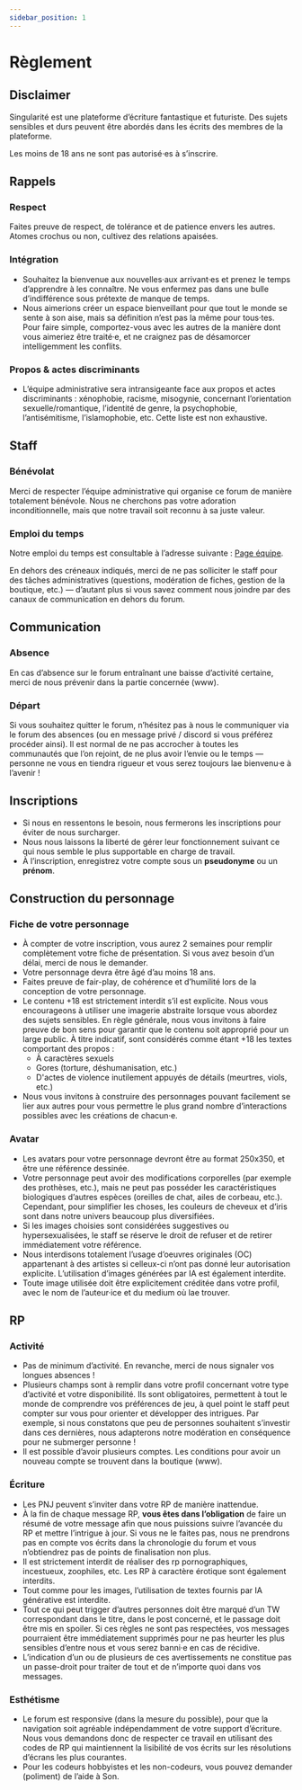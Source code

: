```yaml
---
sidebar_position: 1
---
```


# Règlement

## Disclaimer

Singularité est une plateforme d’écriture fantastique et futuriste. Des sujets sensibles et durs peuvent être abordés dans les écrits des membres de la plateforme.

Les moins de 18 ans ne sont pas autorisé·es à s’inscrire.

## Rappels

### Respect

Faites preuve de respect, de tolérance et de patience envers les autres. Atomes crochus ou non, cultivez des relations apaisées.

### Intégration

- Souhaitez la bienvenue aux nouvelles·aux arrivant·es et prenez le temps d’apprendre à les connaître. Ne vous enfermez pas dans une bulle d’indifférence sous prétexte de manque de temps.
- Nous aimerions créer un espace bienveillant pour que tout le monde se sente à son aise, mais sa définition n’est pas la même pour tous·tes. Pour faire simple, comportez-vous avec les autres de la manière dont vous aimeriez être traité·e, et ne craignez pas de désamorcer intelligemment les conflits.

### Propos & actes discriminants

- L’équipe administrative sera intransigeante face aux propos et actes discriminants : xénophobie, racisme, misogynie, concernant l’orientation sexuelle/romantique, l’identité de genre, la psychophobie, l’antisémitisme, l’islamophobie, etc. Cette liste est non exhaustive.

## Staff

### Bénévolat

Merci de respecter l’équipe administrative qui organise ce forum de manière totalement bénévole. Nous ne cherchons pas votre adoration inconditionnelle, mais que notre travail soit reconnu à sa juste valeur.

### Emploi du temps

Notre emploi du temps est consultable à l’adresse suivante : [Page équipe](/docs/preambule/equipe).

En dehors des créneaux indiqués, merci de ne pas solliciter le staff pour des tâches administratives (questions, modération de fiches, gestion de la boutique, etc.) — d’autant plus si vous savez comment nous joindre par des canaux de communication en dehors du forum.

## Communication

### Absence

En cas d’absence sur le forum entraînant une baisse d’activité certaine, merci de nous prévenir dans la partie concernée (www).

### Départ

Si vous souhaitez quitter le forum, n’hésitez pas à nous le communiquer via le forum des absences (ou en message privé / discord si vous préférez procéder ainsi). Il est normal de ne pas accrocher à toutes les communautés que l’on rejoint, de ne plus avoir l’envie ou le temps — personne ne vous en tiendra rigueur et vous serez toujours lae bienvenu·e à l’avenir !

## Inscriptions

- Si nous en ressentons le besoin, nous fermerons les inscriptions pour éviter de nous surcharger.
- Nous nous laissons la liberté de gérer leur fonctionnement suivant ce qui nous semble le plus supportable en charge de travail.
- À l’inscription, enregistrez votre compte sous un **pseudonyme** ou un **prénom**.

## Construction du personnage

### Fiche de votre personnage

- À compter de votre inscription, vous aurez 2 semaines pour remplir complètement votre fiche de présentation. Si vous avez besoin d’un délai, merci de nous le demander.
- Votre personnage devra être âgé d’au moins 18 ans.
- Faites preuve de fair-play, de cohérence et d’humilité lors de la conception de votre personnage.
- Le contenu +18 est strictement interdit s’il est explicite. Nous vous encourageons à utiliser une imagerie abstraite lorsque vous abordez des sujets sensibles. En règle générale, nous vous invitons à faire preuve de bon sens pour garantir que le contenu soit approprié pour un large public. À titre indicatif, sont considérés comme étant +18 les textes comportant des propos :
  - À caractères sexuels
  - Gores (torture, déshumanisation, etc.)
  - D'actes de violence inutilement appuyés de détails (meurtres, viols, etc.)
- Nous vous invitons à construire des personnages pouvant facilement se lier aux autres pour vous permettre le plus grand nombre d’interactions possibles avec les créations de chacun·e.

### Avatar

- Les avatars pour votre personnage devront être au format 250x350, et être une référence dessinée.
- Votre personnage peut avoir des modifications corporelles (par exemple des prothèses, etc.), mais ne peut pas posséder les caractéristiques biologiques d’autres espèces (oreilles de chat, ailes de corbeau, etc.). Cependant, pour simplifier les choses, les couleurs de cheveux et d’iris sont dans notre univers beaucoup plus diversifiées.
- Si les images choisies sont considérées suggestives ou hypersexualisées, le staff se réserve le droit de refuser et de retirer immédiatement votre référence.
- Nous interdisons totalement l’usage d’oeuvres originales (OC) appartenant à des artistes si celleux-ci n’ont pas donné leur autorisation explicite. L’utilisation d’images générées par IA est également interdite.
- Toute image utilisée doit être explicitement créditée dans votre profil, avec le nom de l’auteur·ice et du medium où lae trouver.

## RP

### Activité

- Pas de minimum d’activité. En revanche, merci de nous signaler vos longues absences !
- Plusieurs champs sont à remplir dans votre profil concernant votre type d’activité et votre disponibilité. Ils sont obligatoires, permettent à tout le monde de comprendre vos préférences de jeu, à quel point le staff peut compter sur vous pour orienter et développer des intrigues. Par exemple, si nous constatons que peu de personnes souhaitent s’investir dans ces dernières, nous adapterons notre modération en conséquence pour ne submerger personne !
- Il est possible d’avoir plusieurs comptes. Les conditions pour avoir un nouveau compte se trouvent dans la boutique (www).

### Écriture

- Les PNJ peuvent s’inviter dans votre RP de manière inattendue.
- À la fin de chaque message RP, **vous êtes dans l’obligation** de faire un résumé de votre message afin que nous puissions suivre l’avancée du RP et mettre l’intrigue à jour. Si vous ne le faites pas, nous ne prendrons pas en compte vos écrits dans la chronologie du forum et vous n’obtiendrez pas de points de finalisation non plus.
- Il est strictement interdit de réaliser des rp pornographiques, incestueux, zoophiles, etc. Les RP à caractère érotique sont également interdits.
- Tout comme pour les images, l’utilisation de textes fournis par IA générative est interdite.
- Tout ce qui peut trigger d’autres personnes doit être marqué d’un TW correspondant dans le titre, dans le post concerné, et le passage doit être mis en spoiler. Si ces règles ne sont pas respectées, vos messages pourraient être immédiatement supprimés pour ne pas heurter les plus sensibles d’entre nous et vous serez banni·e en cas de récidive.
- L’indication d’un ou de plusieurs de ces avertissements ne constitue pas un passe-droit pour traiter de tout et de n’importe quoi dans vos messages.

### Esthétisme

- Le forum est responsive (dans la mesure du possible), pour que la navigation soit agréable indépendamment de votre support d’écriture. Nous vous demandons donc de respecter ce travail en utilisant des codes de RP qui maintiennent la lisibilité de vos écrits sur les résolutions d’écrans les plus courantes.
- Pour les codeurs hobbyistes et les non-codeurs, vous pouvez demander (poliment) de l’aide à Son.